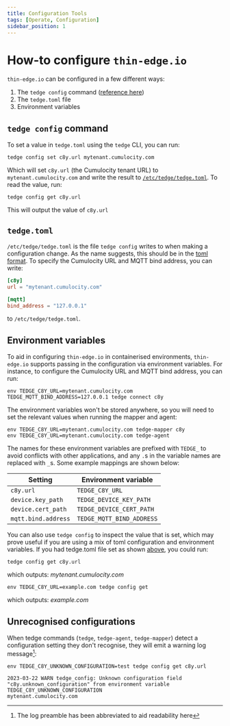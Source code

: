 ```yaml
---
title: Configuration Tools
tags: [Operate, Configuration]
sidebar_position: 1
---
```


# How-to configure `thin-edge.io`

`thin-edge.io` can be configured in a few different ways:

1. The `tedge config` command ([reference here](../../references/cli/tedge-config.md))
2. The `tedge.toml` file
3. Environment variables

## `tedge config` command

To set a value in `tedge.toml` using the `tedge` CLI, you can run:

```command
tedge config set c8y.url mytenant.cumulocity.com
```

Which will set `c8y.url` (the Cumulocity tenant URL) to `mytenant.cumulocity.com` and write the result to [`/etc/tedge/tedge.toml`](#tedgetoml). To read the value, run:

```command
tedge config get c8y.url
```

This will output the value of `c8y.url`

## `tedge.toml`

`/etc/tedge/tedge.toml` is the file `tedge config` writes to when making a configuration change. As the name suggests, this should be in the [toml format](https://toml.io/). To specify the Cumulocity URL and MQTT bind address, you can write:

```toml
[c8y]
url = "mytenant.cumulocity.com"

[mqtt]
bind_address = "127.0.0.1"
```

to `/etc/tedge/tedge.toml`.

## Environment variables

To aid in configuring `thin-edge.io` in containerised environments, `thin-edge.io` supports passing in the configuration via environment variables. For instance, to configure the Cumulocity URL and MQTT bind address, you can run:

```command
env TEDGE_C8Y_URL=mytenant.cumulocity.com TEDGE_MQTT_BIND_ADDRESS=127.0.0.1 tedge connect c8y 
```

The environment variables won't be stored anywhere, so you will need to set the relevant values when running the mapper and agent:

```command
env TEDGE_C8Y_URL=mytenant.cumulocity.com tedge-mapper c8y 
env TEDGE_C8Y_URL=mytenant.cumulocity.com tedge-agent 
```

The names for these environment variables are prefixed with `TEDGE_` to avoid conflicts with other applications, and any `.`s in the variable names are replaced with `_`s. Some example mappings are shown below:

| Setting             | Environment variable      |
| ------------------- | ------------------------- |
| `c8y.url`           | `TEDGE_C8Y_URL`           |
| `device.key_path`   | `TEDGE_DEVICE_KEY_PATH`   |
| `device.cert_path`  | `TEDGE_DEVICE_CERT_PATH`  |
| `mqtt.bind.address` | `TEDGE_MQTT_BIND_ADDRESS` |

You can also use `tedge config` to inspect the value that is set, which may prove useful if you are using a mix of toml configuration and environment variables. If you had tedge.toml file set as shown [above](#tedgetoml), you could run:

```command
tedge config get c8y.url
```

which outputs: *mytenant.cumulocity.com*

```command
env TEDGE_C8Y_URL=example.com tedge config get
```

which outputs: *example.com*

## Unrecognised configurations

When tedge commands (`tedge`, `tedge-agent`, `tedge-mapper`) detect a configuration setting they don't recognise, they will emit a warning log message[^1]:

```command
env TEDGE_C8Y_UNKNOWN_CONFIGURATION=test tedge config get c8y.url
```

```log
2023-03-22 WARN tedge_config: Unknown configuration field "c8y.unknown_configuration" from environment variable TEDGE_C8Y_UNKNOWN_CONFIGURATION
mytenant.cumulocity.com
```

[^1]: The log preamble has been abbreviated to aid readability here

